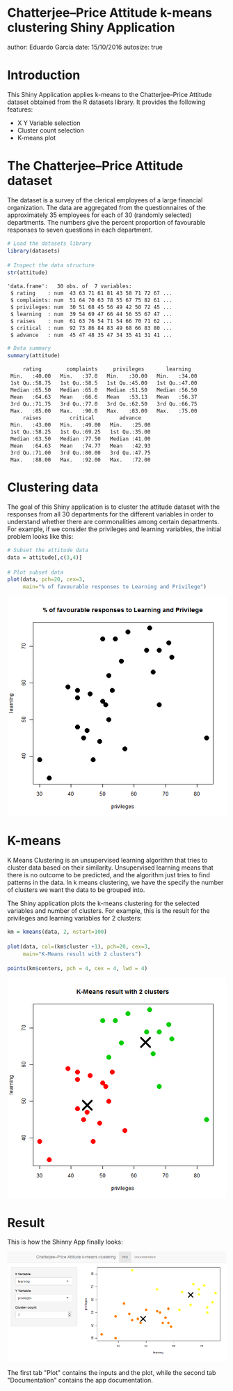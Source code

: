 Chatterjee–Price Attitude k-means clustering Shiny Application
========================================================
author: Eduardo Garcia
date: 15/10/2016
autosize: true

Introduction
========================================================

This Shiny Application applies k-means to the Chatterjee–Price Attitude dataset
obtained from the R datasets library. It provides the following features:

- X Y Variable selection
- Cluster count selection
- K-means plot

The Chatterjee–Price Attitude dataset
========================================================

The dataset is a survey of the clerical employees of a large financial 
organization. The data are aggregated from the questionnaires of the 
approximately 35 employees for each of 30 (randomly selected) departments. 
The numbers give the percent proportion of favourable responses to seven 
questions in each department.



```r
# Load the datasets library
library(datasets)

# Inspect the data structure
str(attitude)
```

```
'data.frame':	30 obs. of  7 variables:
 $ rating    : num  43 63 71 61 81 43 58 71 72 67 ...
 $ complaints: num  51 64 70 63 78 55 67 75 82 61 ...
 $ privileges: num  30 51 68 45 56 49 42 50 72 45 ...
 $ learning  : num  39 54 69 47 66 44 56 55 67 47 ...
 $ raises    : num  61 63 76 54 71 54 66 70 71 62 ...
 $ critical  : num  92 73 86 84 83 49 68 66 83 80 ...
 $ advance   : num  45 47 48 35 47 34 35 41 31 41 ...
```

```r
# Data summary
summary(attitude)
```

```
     rating        complaints     privileges       learning    
 Min.   :40.00   Min.   :37.0   Min.   :30.00   Min.   :34.00  
 1st Qu.:58.75   1st Qu.:58.5   1st Qu.:45.00   1st Qu.:47.00  
 Median :65.50   Median :65.0   Median :51.50   Median :56.50  
 Mean   :64.63   Mean   :66.6   Mean   :53.13   Mean   :56.37  
 3rd Qu.:71.75   3rd Qu.:77.0   3rd Qu.:62.50   3rd Qu.:66.75  
 Max.   :85.00   Max.   :90.0   Max.   :83.00   Max.   :75.00  
     raises         critical        advance     
 Min.   :43.00   Min.   :49.00   Min.   :25.00  
 1st Qu.:58.25   1st Qu.:69.25   1st Qu.:35.00  
 Median :63.50   Median :77.50   Median :41.00  
 Mean   :64.63   Mean   :74.77   Mean   :42.93  
 3rd Qu.:71.00   3rd Qu.:80.00   3rd Qu.:47.75  
 Max.   :88.00   Max.   :92.00   Max.   :72.00  
```

Clustering data
========================================================

The goal of this Shiny application is to cluster the attitude dataset with the
responses from all 30 departments for the different variables in order to
understand whether there are commonalities among certain departments. For 
example, if we consider the privileges and learning variables, the initial 
problem looks like this:


```r
# Subset the attitude data
data = attitude[,c(3,4)]

# Plot subset data
plot(data, pch=20, cex=3,
     main="% of favourable responses to Learning and Privilege")
```

<img src="presentation-figure/unnamed-chunk-2-1.png" title="plot of chunk unnamed-chunk-2" alt="plot of chunk unnamed-chunk-2" style="display: block; margin: auto;" />

K-means
========================================================

K Means Clustering is an unsupervised learning algorithm that tries to cluster 
data based on their similarity. Unsupervised learning means that there is no 
outcome to be predicted, and the algorithm just tries to find patterns in the 
data. In k means clustering, we have the specify the number of clusters we want 
the data to be grouped into.

The Shiny application plots the k-means clustering for the selected variables 
and number of clusters. For example, this is the result for the privileges and
learning variables for 2 clusters:


```r
km = kmeans(data, 2, nstart=100)
      
plot(data, col=(km$cluster +1), pch=20, cex=3, 
     main="K-Means result with 2 clusters")

points(km$centers, pch = 4, cex = 4, lwd = 4)
```

<img src="presentation-figure/unnamed-chunk-3-1.png" title="plot of chunk unnamed-chunk-3" alt="plot of chunk unnamed-chunk-3" style="display: block; margin: auto;" />

Result
========================================================

This is how the Shinny App finally looks:

![alt text](app.png)

The first tab "Plot" contains the inputs and the plot, while the second tab
"Documentation" contains the app documentation.
